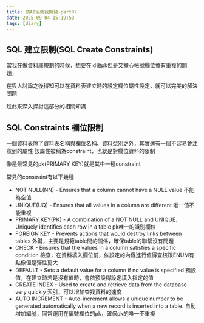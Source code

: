 ```yaml
---
title: 請AI協助我開發-part07
date: 2025-09-04 15:19:53
tags: [diary]
---
```


## SQL 建立限制(SQL Create Constraints)

當我在做資料庫規劃的時候，想要在id做pk但是又擔心帳號欄位會有重複的問題，

在與人討論之後得知可以在資料表建立時的設定欄位屬性設定，就可以完美的解決問題

趁此來深入探討這部分的相關知識

## SQL Constraints 欄位限制

一個資料表除了資料表名稱與欄位名稱、資料型別之外，其實還有一個不容易會注意到的屬性
該屬性被稱為constraint，也就是對欄位資料的限制

像是最常見的pk(PRIMARY KEY)就是其中一種constraint

常見的constraint有以下幾種

* NOT NULL(NN) - Ensures that a column cannot have a NULL value
不能為空值
* UNIQUE(UQ) - Ensures that all values in a column are different
唯一值不能重複
* PRIMARY KEY(PK) - A combination of a NOT NULL and UNIQUE. Uniquely identifies each row in a table
pk唯一的識別欄位
* FOREIGN KEY - Prevents actions that would destroy links between tables
外鍵，主要是規範table間的關係，確保table的聯繫沒有問題
* CHECK - Ensures that the values in a column satisfies a specific condition
檢查，在資料填入欄位前，依設定的內容進行值得查核跟ENUM有點像但是彈性更大
* DEFAULT - Sets a default value for a column if no value is specified
預設值，在建立時若是沒有值時，會依預設得設定填入指定的值
* CREATE INDEX - Used to create and retrieve data from the database very quickly
索引，可以增加查找資料的速度
* AUTO INCREMENT - Auto-increment allows a unique number to be generated automatically when a new record is inserted into a table.
自動增加編號，同常運用在編號欄位的pk，確保pk的唯一不重複







